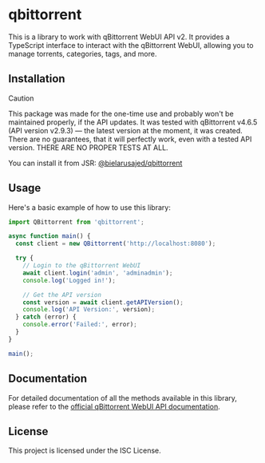 # qbittorrent

This is a library to work with qBittorrent WebUI API v2. It provides a TypeScript interface to interact with the qBittorrent WebUI, allowing you to manage torrents, categories, tags, and more.

## Installation

> [!CAUTION]
> This package was made for the one-time use and probably won't be maintained properly, if the API updates.
> It was tested with qBittorrent v4.6.5 (API version v2.9.3) — the latest version at the moment, it was created.
> There are no guarantees, that it will perfectly work, even with a tested API version. THERE ARE NO PROPER TESTS AT ALL.

You can install it from JSR: [@bielarusajed/qbittorrent](https://jsr.io/@bielarusajed/qbittorrent)

## Usage

Here's a basic example of how to use this library:

```typescript
import QBittorrent from 'qbittorrent';

async function main() {
  const client = new QBittorrent('http://localhost:8080');

  try {
    // Login to the qBittorrent WebUI
    await client.login('admin', 'adminadmin');
    console.log('Logged in!');

    // Get the API version
    const version = await client.getAPIVersion();
    console.log('API Version:', version);
  } catch (error) {
    console.error('Failed:', error);
  }
}

main();
```

## Documentation

For detailed documentation of all the methods available in this library, please refer to the [official qBittorrent WebUI API documentation](https://github.com/qbittorrent/qBittorrent/wiki/WebUI-API-(qBittorrent-4.1)).

## License

This project is licensed under the ISC License.
